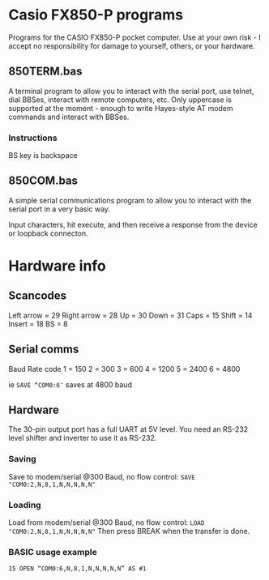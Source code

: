 # Casio FX850-P programs

Programs for the CASIO FX850-P pocket computer.
Use at your own risk - I accept no responsibility for damage to yourself, others, or your hardware.


## 850TERM.bas

A terminal program to allow you to interact with the serial port, use telnet, dial BBSes, interact with remote computers, etc.
Only uppercase is supported at the moment - enough to write Hayes-style AT modem commands and interact with BBSes.

### Instructions

BS key is backspace


## 850COM.bas

A simple serial communications program to allow you to interact with the serial port in a very basic way.

Input characters, hit execute, and then receive a response from the device or loopback connecton.



# Hardware info

## Scancodes
Left arrow = 29
Right arrow = 28
Up = 30
Down = 31
Caps = 15
Shift = 14
Insert = 18
BS = 8


## Serial comms

Baud Rate code
1 = 150
2 = 300
3 = 600
4 = 1200
5 = 2400
6 = 4800


ie `SAVE “COM0:6″` saves at 4800 baud


## Hardware

The 30-pin output port has a full UART at 5V level. You need an RS-232 level shifter and inverter to use it as RS-232.


### Saving

Save to modem/serial @300 Baud, no flow control:
`SAVE "COM0:2,N,8,1,N,N,N,N,N"`


### Loading

Load from modem/serial @300 Baud, no flow control:
`LOAD "COM0:2,N,8,1,N,N,N,N,N"`
Then press BREAK when the transfer is done.


### BASIC usage example

```
15 OPEN “COM0:6,N,8,1,N,N,N,N,N” AS #1
```
